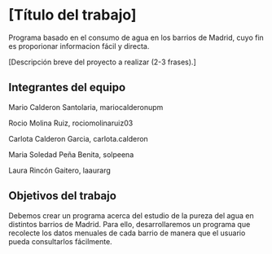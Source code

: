 # [Título del trabajo]

Programa basado en el consumo de agua en los barrios de Madrid, cuyo fin es proporionar informacion fácil y directa. 

[Descripción breve del proyecto a realizar (2-3 frases).]

## Integrantes del equipo
Mario Calderon Santolaria, mariocalderonupm

Rocio Molina Ruiz, rociomolinaruiz03

Carlota Calderon Garcia, carlota.calderon

Maria Soledad Peña Benita,  solpeena

Laura Rincón Gaitero, laaurarg 

## Objetivos del trabajo
Debemos crear un programa acerca del estudio de la pureza del agua en distintos barrios de Madrid. Para ello, desarrollaremos un programa que recolecte los datos menuales de cada barrio de manera que el usuario pueda consultarlos fácilmente. 



